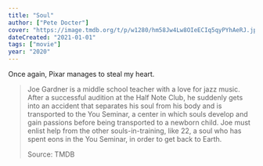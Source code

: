 ```yaml
---
title: "Soul"
author: ["Pete Docter"]
cover: "https://image.tmdb.org/t/p/w1280/hm58Jw4Lw8OIeECIq5qyPYhAeRJ.jpg"
dateCreated: "2021-01-01"
tags: ["movie"]
year: "2020"
---
```


Once again, Pixar manages to steal my heart.

> Joe Gardner is a middle school teacher with a love for jazz music. After a successful audition at the Half Note Club, he suddenly gets into an accident that separates his soul from his body and is transported to the You Seminar, a center in which souls develop and gain passions before being transported to a newborn child. Joe must enlist help from the other souls-in-training, like 22, a soul who has spent eons in the You Seminar, in order to get back to Earth.
>
> Source: TMDB
